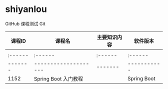 # shiyanlou
GitHub 课程测试
Git

| 课程ID | 课程名 | 主要知识内容 | 软件版本 |
| ------ | ------ | ------------ | -------- |
|        |        |              |          |
| :------ | :------              | :------ | :------     |
| ------- | -------------------- | ------- | ----------- |
| 1152    | Spring Boot 入门教程 |         | Spring Boot |
